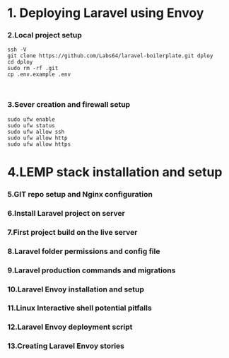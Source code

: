 
# 1. Deploying Laravel using Envoy

### 2.Local project setup

```
ssh -V
git clone https://github.com/Labs64/laravel-boilerplate.git dploy
cd dploy
sudo rm -rf .git
cp .env.example .env



```

### 3.Sever creation and firewall setup

```
sudo ufw enable
sudo ufw status
sudo ufw allow ssh
sudo ufw allow http
sudo ufw allow https
```

# 4.LEMP stack installation and setup


### 5.GIT repo setup and Nginx configuration
### 6.Install Laravel project on server
### 7.First project build on the live server
### 8.Laravel folder permissions and config file
### 9.Laravel production commands and migrations
### 10.Laravel Envoy installation and setup 
### 11.Linux Interactive shell potential pitfalls
### 12.Laravel Envoy deployment script
### 13.Creating Laravel Envoy stories

```




